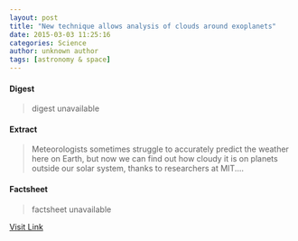 ```yaml
---
layout: post
title: "New technique allows analysis of clouds around exoplanets"
date: 2015-03-03 11:25:16
categories: Science
author: unknown author
tags: [astronomy & space]
---
```



#### Digest
>digest unavailable

#### Extract
>Meteorologists sometimes struggle to accurately predict the weather here on Earth, but now we can find out how cloudy it is on planets outside our solar system, thanks to researchers at MIT....

#### Factsheet
>factsheet unavailable

[Visit Link](http://phys.org/news344586304.html)


